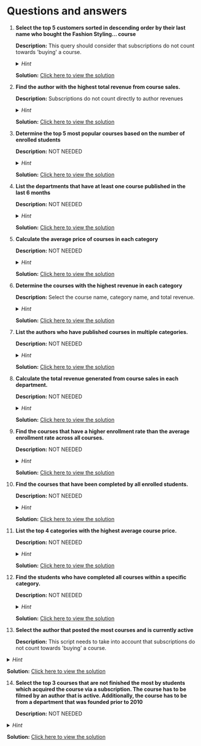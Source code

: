 # Questions and answers

1. **Select the top 5 customers sorted in descending order by their last name who bought the Fashion Styling... course**

   **Description:** This query should consider that subscriptions do not count towards 'buying' a course.

   <details>
     <summary><i>Hint</i></summary>
     <p>You can use joins and conditional statements to filter the appropriate data.</p>
   </details>

   **Solution:** [Click here to view the solution](./scripts/solutions/1.sql)

2. **Find the author with the highest total revenue from course sales.**

   **Description:** Subscriptions do not count directly to author revenues

   <details>
     <summary><i>Hint</i></summary>
     <p>You can use multiple joins, aggregation, and sorting.</p>
   </details>

   **Solution:** [Click here to view the solution](./scripts/solutions/4.sql)

3. **Determine the top 5 most popular courses based on the number of enrolled students**

   **Description:** NOT NEEDED

   <details>
     <summary><i>Hint</i></summary>
     <p></p>
   </details>

   **Solution:** [Click here to view the solution](./scripts/solutions/5.sql)

4. **List the departments that have at least one course published in the last 6 months**

   **Description:** NOT NEEDED

   <details>
     <summary><i>Hint</i></summary>
     <p></p>
   </details>

   **Solution:** [Click here to view the solution](./scripts/solutions/6.sql)

5. **Calculate the average price of courses in each category**

   **Description:** NOT NEEDED

   <details>
     <summary><i>Hint</i></summary>
     <p></p>
   </details>

   **Solution:** [Click here to view the solution](./scripts/solutions/7.sql)

6. **Determine the courses with the highest revenue in each category**

   **Description:** Select the course name, category name, and total revenue.

   <details>
     <summary><i>Hint</i></summary>
     <p></p>
   </details>

   **Solution:** [Click here to view the solution](./scripts/solutions/8.sql)

7. **List the authors who have published courses in multiple categories.**

   **Description:** NOT NEEDED

   <details>
     <summary><i>Hint</i></summary>
     <p></p>
   </details>

   **Solution:** [Click here to view the solution](./scripts/solutions/9.sql)

8. **Calculate the total revenue generated from course sales in each department.**

   **Description:** NOT NEEDED

   <details>
     <summary><i>Hint</i></summary>
     <p></p>
   </details>

   **Solution:** [Click here to view the solution](./scripts/solutions/10.sql)

9. **Find the courses that have a higher enrollment rate than the average enrollment rate across all courses.**

   **Description:** NOT NEEDED

   <details>
     <summary><i>Hint</i></summary>
     <p>Use subqueries and comparison operators</p>
   </details>

   **Solution:** [Click here to view the solution](./scripts/solutions/11.sql)

10. **Find the courses that have been completed by all enrolled students.**

    **Description:** NOT NEEDED

    <details>
      <summary><i>Hint</i></summary>
      <p></p>
    </details>

    **Solution:** [Click here to view the solution](./scripts/solutions/12.sql)

11. **List the top 4 categories with the highest average course price.**

    **Description:** NOT NEEDED

    <details>
      <summary><i>Hint</i></summary>
      <p></p>
    </details>

    **Solution:** [Click here to view the solution](./scripts/solutions/13.sql)

12. **Find the students who have completed all courses within a specific category.**

    **Description:** NOT NEEDED

    <details>
      <summary><i>Hint</i></summary>
      <p></p>
    </details>

    **Solution:** [Click here to view the solution](./scripts/solutions/14.sql)

13. **Select the author that posted the most courses and is currently active**

    **Description:** This script needs to take into account that subscriptions do not count towards 'buying' a course.

   <details>
     <summary><i>Hint</i></summary>
     <p>You can use joins or subqueries for this exercise.</p>
   </details>

**Solution:** [Click here to view the solution](./scripts/solutions/13.sql)

14. **Select the top 3 courses that are not finished the most by students which acquired the course via a subscription. The course has to be filmed by an author that is active. Additionally, the course has to be from a department that was founded prior to 2010**

    **Description:** NOT NEEDED

   <details>
     <summary><i>Hint</i></summary>
     <p>You can use multiple joins, subqueries, or CTAs for this exercise.</p>
   </details>

**Solution:** [Click here to view the solution](./scripts/solutions/14.sql)
